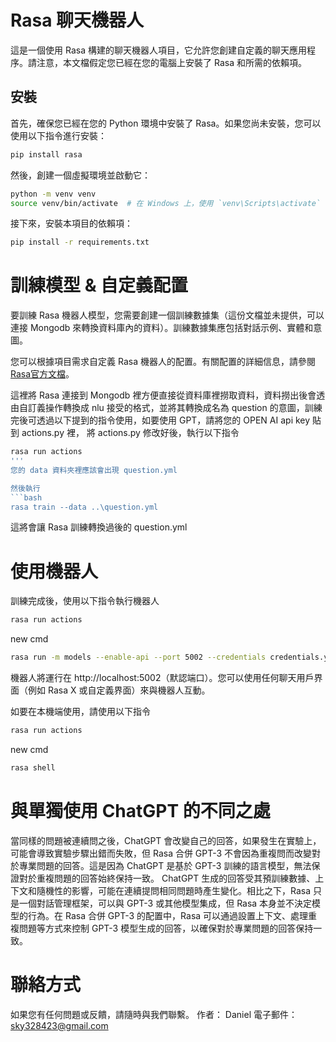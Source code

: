 # Rasa 聊天機器人

這是一個使用 Rasa 構建的聊天機器人項目，它允許您創建自定義的聊天應用程序。請注意，本文檔假定您已經在您的電腦上安裝了 Rasa 和所需的依賴項。

## 安裝

首先，確保您已經在您的 Python 環境中安裝了 Rasa。如果您尚未安裝，您可以使用以下指令進行安裝：

```bash
pip install rasa
```

然後，創建一個虛擬環境並啟動它：

```bash
python -m venv venv
source venv/bin/activate  # 在 Windows 上，使用 `venv\Scripts\activate`
```

接下來，安裝本項目的依賴項：
```bash
pip install -r requirements.txt
```

# 訓練模型 & 自定義配置
要訓練 Rasa 機器人模型，您需要創建一個訓練數據集（這份文檔並未提供，可以連接 Mongodb 來轉換資料庫內的資料）。訓練數據集應包括對話示例、實體和意圖。

您可以根據項目需求自定義 Rasa 機器人的配置。有關配置的詳細信息，請參閱 [Rasa官方文檔](https://rasa.com/docs/rasa/)。

這裡將 Rasa 連接到 Mongodb 裡方便直接從資料庫裡撈取資料，資料撈出後會透由自訂義操作轉換成 nlu 接受的格式，並將其轉換成名為 question 的意圖，訓練完後可透過以下提到的指令使用，如要使用 GPT，請將您的 OPEN AI api key  貼到 actions.py 裡，
將 actions.py 修改好後，執行以下指令

```bash
rasa run actions
'''
您的 data 資料夾裡應該會出現 question.yml

然後執行
```bash
rasa train --data ..\question.yml
```
這將會讓 Rasa 訓練轉換過後的 question.yml 


# 使用機器人
訓練完成後，使用以下指令執行機器人
```bash
rasa run actions
```
new cmd
```bash
rasa run -m models --enable-api --port 5002 --credentials credentials.yml
```

機器人將運行在 http://localhost:5002（默認端口）。您可以使用任何聊天用戶界面（例如 Rasa X 或自定義界面）來與機器人互動。

如要在本機端使用，請使用以下指令
```bash
rasa run actions
```
new cmd
```bash
rasa shell
```

# 與單獨使用 ChatGPT 的不同之處
當同樣的問題被連續問之後，ChatGPT 會改變自己的回答，如果發生在實驗上，可能會導致實驗步驟出錯而失敗，但 Rasa 合併 GPT-3 不會因為重複問而改變對於專業問題的回答。這是因為 ChatGPT 是基於 GPT-3 訓練的語言模型，無法保證對於重複問題的回答始終保持一致。 ChatGPT 生成的回答受其預訓練數據、上下文和隨機性的影響，可能在連續提問相同問題時產生變化。相比之下，Rasa 只是一個對話管理框架，可以與 GPT-3 或其他模型集成，但 Rasa 本身並不決定模型的行為。在 Rasa 合併 GPT-3 的配置中，Rasa 可以通過設置上下文、處理重複問題等方式來控制 GPT-3 模型生成的回答，以確保對於專業問題的回答保持一致。

# 聯絡方式
如果您有任何問題或反饋，請隨時與我們聯繫。
作者： Daniel
電子郵件：sky328423@gmail.com
